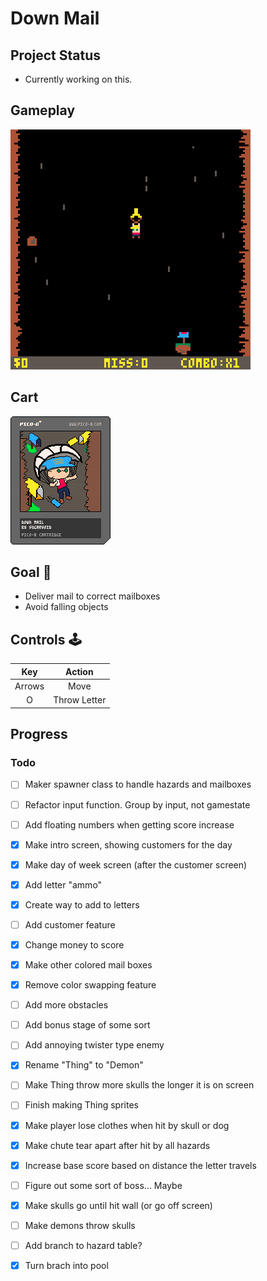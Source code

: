 # Down Mail

## Project Status
- Currently working on this.

## Gameplay
![gameplay](https://github.com/sugarvoid/down-mail/blob/master/gameplay.gif)
<br>

## Cart
![cart](https://github.com/sugarvoid/down-mail/blob/master/down_mail.p8.png)


## Goal :dart:

-   Deliver mail to correct mailboxes
-   Avoid falling objects

## Controls :joystick:

|  Key   |   Action   |
| :----: | :--------: |
| Arrows |    Move    |
|   O    | Throw Letter |



## Progress

### Todo
- [ ] Maker spawner class to handle hazards and mailboxes
- [ ] Refactor input function. Group by input, not gamestate
- [ ] Add floating numbers when getting score increase
- [x] Make intro screen, showing customers for the day
- [x] Make day of week screen (after the customer screen)
- [x] Add letter "ammo"
- [x] Create way to add to letters
- [ ] Add customer feature
- [x] Change money to score
- [x] Make other colored mail boxes
- [x] Remove color swapping feature
- [ ] Add more obstacles
- [ ] Add bonus stage of some sort
- [ ] Add annoying twister type enemy
- [x] Rename "Thing" to "Demon"
- [ ] Make Thing throw more skulls the longer it is on screen
- [ ] Finish making Thing sprites
- [x] Make player lose clothes when hit by skull or dog
- [x] Make chute tear apart after hit by all hazards
- [x] Increase base score based on distance the letter travels 
- [ ] Figure out some sort of boss... Maybe
- [x] Make skulls go until hit wall (or go off screen)
- [ ] Make demons throw skulls
- [ ] Add branch to hazard table?
- [x] Turn brach into pool
 